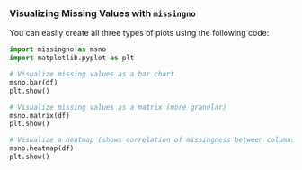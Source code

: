 ###  Visualizing Missing Values with `missingno`

You can easily create all three types of plots using the following code:

```python
import missingno as msno
import matplotlib.pyplot as plt

# Visualize missing values as a bar chart
msno.bar(df)
plt.show()

# Visualize missing values as a matrix (more granular)
msno.matrix(df)
plt.show()

# Visualize a heatmap (shows correlation of missingness between columns)
msno.heatmap(df)
plt.show()
